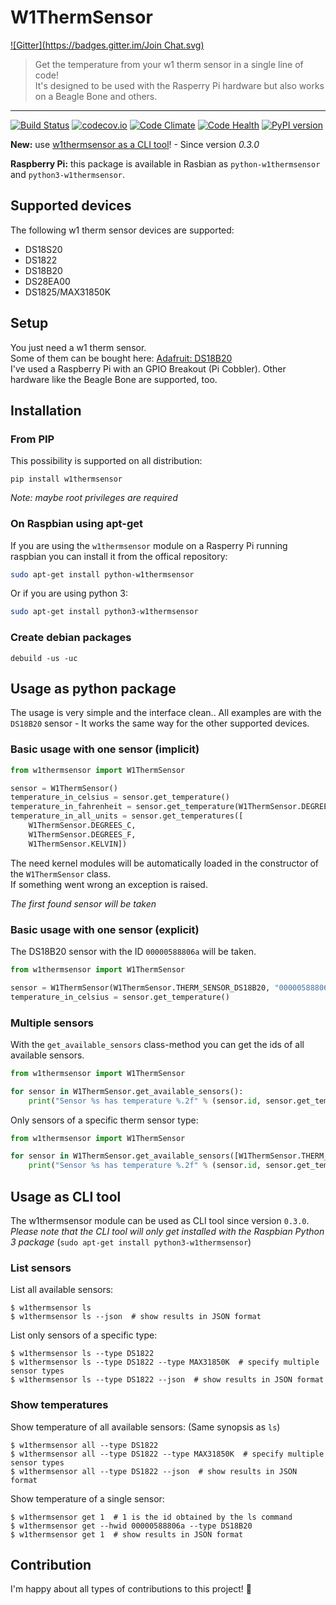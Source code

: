 # W1ThermSensor
[![Gitter](https://badges.gitter.im/Join Chat.svg)](https://gitter.im/timofurrer/w1thermsensor?utm_source=badge&utm_medium=badge&utm_campaign=pr-badge&utm_content=badge)
> Get the temperature from your w1 therm sensor in a single line of code!<br>
> It's designed to be used with the Rasperry Pi hardware but also works on a Beagle Bone and others.

***

[![Build Status](https://travis-ci.org/timofurrer/w1thermsensor.svg?branch=master)](https://travis-ci.org/timofurrer/w1thermsensor) [![codecov.io](http://codecov.io/github/timofurrer/w1thermsensor/coverage.svg?branch=master)](http://codecov.io/github/timofurrer/w1thermsensor?branch=master) [![Code Climate](https://codeclimate.com/github/timofurrer/w1thermsensor/badges/gpa.svg)](https://codeclimate.com/github/timofurrer/w1thermsensor)  [![Code Health](https://landscape.io/github/timofurrer/w1thermsensor/master/landscape.svg?style=flat)](https://landscape.io/github/timofurrer/w1thermsensor/master) [![PyPI version](https://badge.fury.io/py/w1thermsensor.svg)](https://badge.fury.io/py/w1thermsensor)

**New:** use [w1thermsensor as a CLI tool](#usage-as-cli-tool)! - Since version *0.3.0*

**Raspberry Pi:** this package is available in Rasbian as `python-w1thermsensor` and `python3-w1thermsensor`.

## Supported devices

The following w1 therm sensor devices are supported:

* DS18S20
* DS1822
* DS18B20
* DS28EA00
* DS1825/MAX31850K

## Setup

You just need a w1 therm sensor. <br>
Some of them can be bought here: [Adafruit: DS18B20](https://www.adafruit.com/search?q=DS18B20) <br>
I've used a Raspberry Pi with an GPIO Breakout (Pi Cobbler). Other hardware like the Beagle Bone are supported, too.

## Installation

### From PIP

This possibility is supported on all distribution:

    pip install w1thermsensor

*Note: maybe root privileges are required*

### On Raspbian using apt-get

If you are using the `w1thermsensor` module on a Rasperry Pi running raspbian you can install it from the offical repository:

```bash
sudo apt-get install python-w1thermsensor
```

Or if you are using python 3:

```bash
sudo apt-get install python3-w1thermsensor
```

### Create debian packages

    debuild -us -uc

## Usage as python package

The usage is very simple and the interface clean..
All examples are with the `DS18B20` sensor - It works the same way for the other supported devices.

### Basic usage with one sensor (implicit)

```python
from w1thermsensor import W1ThermSensor

sensor = W1ThermSensor()
temperature_in_celsius = sensor.get_temperature()
temperature_in_fahrenheit = sensor.get_temperature(W1ThermSensor.DEGREES_F)
temperature_in_all_units = sensor.get_temperatures([
    W1ThermSensor.DEGREES_C,
    W1ThermSensor.DEGREES_F,
    W1ThermSensor.KELVIN])
```

The need kernel modules will be automatically loaded in the constructor of the `W1ThermSensor` class. <br>
If something went wrong an exception is raised.

*The first found sensor will be taken*

### Basic usage with one sensor (explicit)

The DS18B20 sensor with the ID `00000588806a` will be taken.

```python
from w1thermsensor import W1ThermSensor

sensor = W1ThermSensor(W1ThermSensor.THERM_SENSOR_DS18B20, "00000588806a")
temperature_in_celsius = sensor.get_temperature()
```

### Multiple sensors

With the `get_available_sensors` class-method you can get the ids of all available sensors.

```python
from w1thermsensor import W1ThermSensor

for sensor in W1ThermSensor.get_available_sensors():
    print("Sensor %s has temperature %.2f" % (sensor.id, sensor.get_temperature()))
```

Only sensors of a specific therm sensor type:

```python
from w1thermsensor import W1ThermSensor

for sensor in W1ThermSensor.get_available_sensors([W1ThermSensor.THERM_SENSOR_DS18B20]):
    print("Sensor %s has temperature %.2f" % (sensor.id, sensor.get_temperature()))
```

## Usage as CLI tool

The w1thermsensor module can be used as CLI tool since version `0.3.0`. <br>
*Please note that the CLI tool will only get installed with the Raspbian Python 3 package* (`sudo apt-get install python3-w1thermsensor`)

### List sensors

List all available sensors:

```
$ w1thermsensor ls
$ w1thermsensor ls --json  # show results in JSON format
```

List only sensors of a specific type:

```
$ w1thermsensor ls --type DS1822
$ w1thermsensor ls --type DS1822 --type MAX31850K  # specify multiple sensor types
$ w1thermsensor ls --type DS1822 --json  # show results in JSON format
```

### Show temperatures

Show temperature of all available sensors: (Same synopsis as `ls`)

```
$ w1thermsensor all --type DS1822
$ w1thermsensor all --type DS1822 --type MAX31850K  # specify multiple sensor types
$ w1thermsensor all --type DS1822 --json  # show results in JSON format
```

Show temperature of a single sensor:

```
$ w1thermsensor get 1  # 1 is the id obtained by the ls command
$ w1thermsensor get --hwid 00000588806a --type DS18B20
$ w1thermsensor get 1  # show results in JSON format
```

## Contribution

I'm happy about all types of contributions to this project! :beers:
